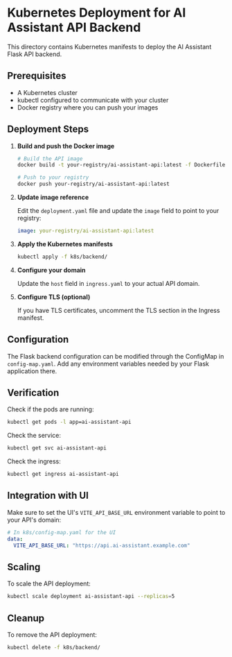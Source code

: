 
# Kubernetes Deployment for AI Assistant API Backend

This directory contains Kubernetes manifests to deploy the AI Assistant Flask API backend.

## Prerequisites

- A Kubernetes cluster
- kubectl configured to communicate with your cluster
- Docker registry where you can push your images

## Deployment Steps

1. **Build and push the Docker image**

   ```bash
   # Build the API image
   docker build -t your-registry/ai-assistant-api:latest -f Dockerfile.api .
   
   # Push to your registry
   docker push your-registry/ai-assistant-api:latest
   ```

2. **Update image reference**

   Edit the `deployment.yaml` file and update the `image` field to point to your registry:
   
   ```yaml
   image: your-registry/ai-assistant-api:latest
   ```

3. **Apply the Kubernetes manifests**

   ```bash
   kubectl apply -f k8s/backend/
   ```

4. **Configure your domain**

   Update the `host` field in `ingress.yaml` to your actual API domain.

5. **Configure TLS (optional)**

   If you have TLS certificates, uncomment the TLS section in the Ingress manifest.

## Configuration

The Flask backend configuration can be modified through the ConfigMap in `config-map.yaml`. 
Add any environment variables needed by your Flask application there.

## Verification

Check if the pods are running:

```bash
kubectl get pods -l app=ai-assistant-api
```

Check the service:

```bash
kubectl get svc ai-assistant-api
```

Check the ingress:

```bash
kubectl get ingress ai-assistant-api
```

## Integration with UI

Make sure to set the UI's `VITE_API_BASE_URL` environment variable to point to your API's domain:

```yaml
# In k8s/config-map.yaml for the UI
data:
  VITE_API_BASE_URL: "https://api.ai-assistant.example.com"
```

## Scaling

To scale the API deployment:

```bash
kubectl scale deployment ai-assistant-api --replicas=5
```

## Cleanup

To remove the API deployment:

```bash
kubectl delete -f k8s/backend/
```
